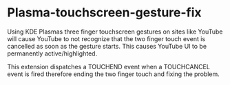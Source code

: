 # Plasma-touchscreen-gesture-fix

Using KDE Plasmas three finger touchscreen gestures on sites like YouTube will cause YouTube to not recognize that the two finger touch event is cancelled as soon as the gesture starts.
This causes YouTube UI to be permanently active/highlighted.

This extension dispatches a TOUCHEND event when a TOUCHCANCEL event is fired therefore ending the two finger touch and fixing the problem.
